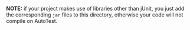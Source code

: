 **NOTE:** if your project makes use of libraries other than jUnit, you just add the corresponding `jar` files to this directory, otherwise your code will not compile on AutoTest.